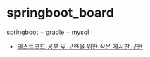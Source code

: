 # springboot_board

springboot + gradle + mysql 
* [테스트코드 공부 및 구현을 위한 작은 게시판 구현](https://junghyungil.tistory.com/54?category=892281)

